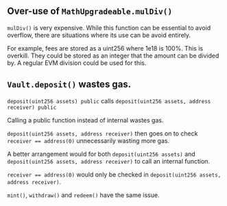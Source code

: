 ## Over-use of `MathUpgradeable.mulDiv()`

`mulDiv()` is very expensive. While this function can be essential to avoid overflow, there are situations where its use can be avoid entirely.

For example, fees are stored as a uint256 where 1e18 is 100%. This is overkill. They could be stored as an integer that the amount can be divided by. A regular EVM division could be used for this.

## `Vault.deposit()` wastes gas.

`deposit(uint256 assets) public` calls `deposit(uint256 assets, address receiver) public`

Calling a public function instead of internal wastes gas.

`deposit(uint256 assets, address receiver)` then goes on to check `receiver == address(0)` unnecessarily wasting more gas.

A better arrangement would for both `deposit(uint256 assets)` and `deposit(uint256 assets, address receiver)` to call an internal function.

`receiver == address(0)` would only be checked in `deposit(uint256 assets, address receiver)`.

`mint()`, `withdraw()` and `redeem()` have the same issue.